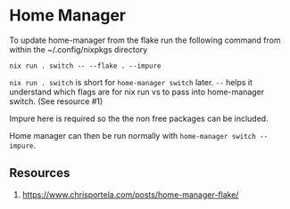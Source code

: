 # Home Manager

To update home-manager from the flake run the following command from within the ~/.config/nixpkgs directory

```
nix run . switch -- --flake . --impure
```

`nix run . switch` is short for `home-manager switch` later. `--` helps it understand which flags are for nix run vs to pass into home-manager switch. (See resource #1)

Impure here is required so the the non free packages can be included.

Home manager can then be run normally with `home-manager switch --impure`.

## Resources

1. https://www.chrisportela.com/posts/home-manager-flake/

